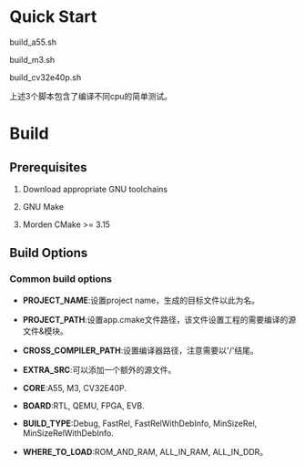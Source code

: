 # Quick Start

build_a55.sh

build_m3.sh

build_cv32e40p.sh

上述3个脚本包含了编译不同cpu的简单测试。

# Build

## Prerequisites

1. Download appropriate GNU toolchains

2. GNU Make

3. Morden CMake >= 3.15

## Build Options

### Common build options

- **PROJECT_NAME**:设置project name，生成的目标文件以此为名。

- **PROJECT_PATH**:设置app.cmake文件路径，该文件设置工程的需要编译的源文件&模块。

- **CROSS_COMPILER_PATH**:设置编译器路径，注意需要以'/'结尾。

- **EXTRA_SRC**:可以添加一个额外的源文件。

- **CORE**:A55, M3, CV32E40P.

- **BOARD**:RTL, QEMU, FPGA, EVB.

- **BUILD_TYPE**:Debug, FastRel, FastRelWithDebInfo, MinSizeRel, MinSizeRelWithDebInfo.

- **WHERE_TO_LOAD**:ROM_AND_RAM, ALL_IN_RAM, ALL_IN_DDR。
